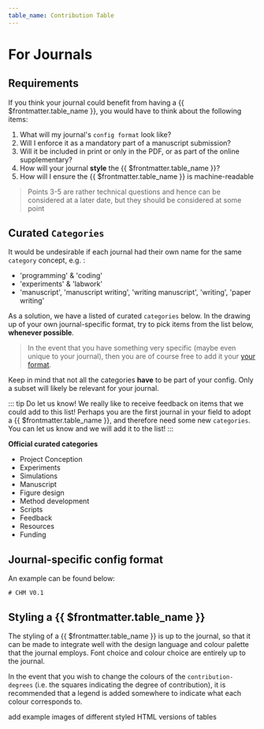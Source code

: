 ```yaml
---
table_name: Contribution Table
---
```

# For Journals
## Requirements

If you think your journal could benefit from having a {{ $frontmatter.table_name }}, you would have to think about the following items:

1. What will my journal's `config format` look like?
3. Will I enforce it as a mandatory part of a manuscript submission?
4. Will it be included in print or only in the PDF, or as part of the online supplementary?
5. How will your journal **style** the {{ $frontmatter.table_name }}?
5. How will I ensure the {{ $frontmatter.table_name }} is machine-readable 

> Points 3-5 are rather technical questions and hence can be considered at a later date, but they should be considered at some point

## Curated `Categories`

It would be undesirable if each journal had their own name for the same `category` concept, e.g. :
* 'programming' &  'coding'
*  'experiments' & 'labwork'
*  'manuscript', 'manuscript writing', 'writing manuscript', 'writing', 'paper writing'

As a solution, we have a listed of curated `categories` below. In the drawing up of your own journal-specific format, try to pick items from the list below, **whenever possible**. 
> In the event that you have something very specific (maybe even unique to your journal), then you are of course free to add it your [your format](/for-journals/#journal-specific-config-format). 

Keep in mind that not all the categories **have** to be part of your config. Only a subset will likely be relevant for your journal.

::: tip Do let us know!
We really like to receive feedback on items that we could add to this list! Perhaps you are the first journal in your field to adopt  a {{ $frontmatter.table_name }}, and therefore need some new `categories`. You can let us know and we will add it to the list! 
:::

**Official curated categories**
* Project Conception
* Experiments
* Simulations
* Manuscript
* Figure design
* Method development
* Scripts
* Feedback
* Resources
* Funding

## Journal-specific config format

An example can be found below:

```
# CHM V0.1
```

## Styling a {{ $frontmatter.table_name }}

The styling of a {{ $frontmatter.table_name }} is up to the journal, so that it can be made to integrate well with the design language and colour palette that the journal employs.  Font choice and colour choice are entirely up to the journal. 

In the event that you wish to change the colours of the `contribution-degrees` (i.e. the squares indicating the degree of contribution), it is recommended that a legend is added somewhere to indicate what each colour corresponds to. 


<TODO>add example images of different styled HTML versions of tables</TODO>

